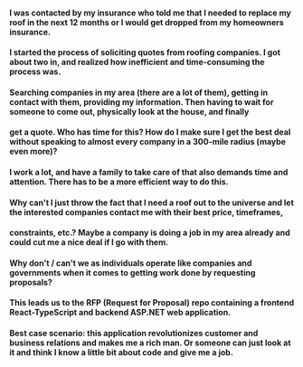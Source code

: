 #### I was contacted by my insurance who told me that I needed to replace my roof in the next 12 months or I would get dropped from my homeowners insurance.
#### I started the process of soliciting quotes from roofing companies. I got about two in, and realized how inefficient and time-consuming the process was.
#### Searching companies in my area (there are a lot of them), getting in contact with them, providing my information. Then having to wait for someone to come out, physically look at the house, and finally
#### get a quote. Who has time for this? How do I make sure I get the best deal without speaking to almost every company in a 300-mile radius (maybe even more)?
#### I work a lot, and have a family to take care of that also demands time and attention. There has to be a more efficient way to do this.
#### Why can't I just throw the fact that I need a roof out to the universe and let the interested companies contact me with their best price, timeframes,
#### constraints, etc.? Maybe a company is doing a job in my area already and could cut me a nice deal if I go with them.
#### Why don't / can't we as individuals operate like companies and governments when it comes to getting work done by requesting proposals?
#### This leads us to the RFP (Request for Proposal) repo containing a frontend React-TypeScript and backend ASP.NET web application.
#### Best case scenario: this application revolutionizes customer and business relations and makes me a rich man. Or someone can just look at it and think I know a little bit about code and give me a job. 
